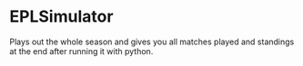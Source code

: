 # EPLSimulator
Plays out the whole season and gives you all matches played and standings at the end after running it with python.

